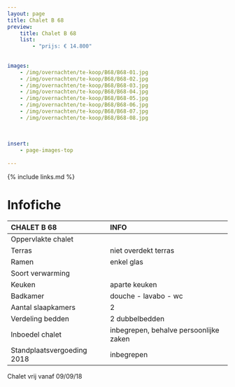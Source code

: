 ```yaml
---
layout: page
title: Chalet B 68
preview: 
    title: Chalet B 68
    list:
        - "prijs: € 14.800"
        
        
images:
    - /img/overnachten/te-koop/B68/B68-01.jpg
    - /img/overnachten/te-koop/B68/B68-02.jpg
    - /img/overnachten/te-koop/B68/B68-03.jpg
    - /img/overnachten/te-koop/B68/B68-04.jpg
    - /img/overnachten/te-koop/B68/B68-05.jpg
    - /img/overnachten/te-koop/B68/B68-06.jpg
    - /img/overnachten/te-koop/B68/B68-07.jpg
    - /img/overnachten/te-koop/B68/B68-08.jpg
    
    
    
insert:
    - page-images-top
    
---
```


{% include links.md %}



# Infofiche 

CHALET B 68                 | INFO        | 
:---------------------------|:------------|
Oppervlakte chalet          |
Terras                      |niet overdekt terras 
Ramen                       |enkel glas
Soort verwarming            |
Keuken                      |aparte keuken
Badkamer                    |douche - lavabo - wc
Aantal slaapkamers          |2
Verdeling bedden            |2 dubbelbedden
Inboedel chalet             |inbegrepen, behalve persoonlijke zaken
Standplaatsvergoeding 2018  |inbegrepen

Chalet vrij vanaf 09/09/18
